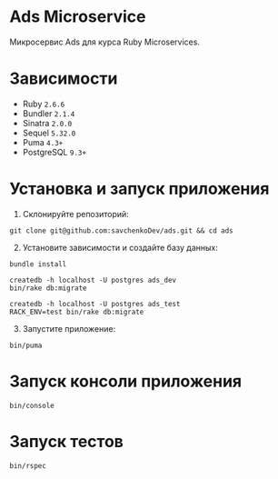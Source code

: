 # Ads Microservice

Микросервис Ads для курса Ruby Microservices.

# Зависимости

- Ruby `2.6.6`
- Bundler `2.1.4`
- Sinatra `2.0.0`
- Sequel `5.32.0`
- Puma `4.3+`
- PostgreSQL `9.3+`

# Установка и запуск приложения

1. Склонируйте репозиторий:

```
git clone git@github.com:savchenkoDev/ads.git && cd ads
```

2. Установите зависимости и создайте базу данных:

```
bundle install

createdb -h localhost -U postgres ads_dev
bin/rake db:migrate

createdb -h localhost -U postgres ads_test
RACK_ENV=test bin/rake db:migrate
```

3. Запустите приложение:

```
bin/puma
```

# Запуск консоли приложения

```
bin/console
```

# Запуск тестов

```
bin/rspec
```
